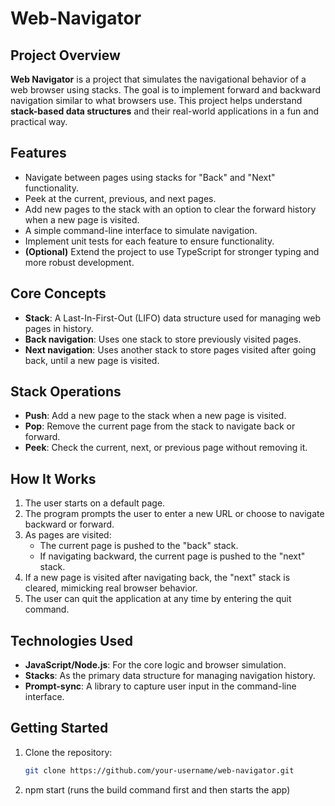 # Web-Navigator

## Project Overview

**Web Navigator** is a project that simulates the navigational behavior of a web browser using stacks. The goal is to implement forward and backward navigation similar to what browsers use. This project helps understand **stack-based data structures** and their real-world applications in a fun and practical way.

## Features

- Navigate between pages using stacks for "Back" and "Next" functionality.
- Peek at the current, previous, and next pages.
- Add new pages to the stack with an option to clear the forward history when a new page is visited.
- A simple command-line interface to simulate navigation.
- Implement unit tests for each feature to ensure functionality.
- **(Optional)** Extend the project to use TypeScript for stronger typing and more robust development.

## Core Concepts

- **Stack**: A Last-In-First-Out (LIFO) data structure used for managing web pages in history.
- **Back navigation**: Uses one stack to store previously visited pages.
- **Next navigation**: Uses another stack to store pages visited after going back, until a new page is visited.

## Stack Operations

- **Push**: Add a new page to the stack when a new page is visited.
- **Pop**: Remove the current page from the stack to navigate back or forward.
- **Peek**: Check the current, next, or previous page without removing it.

## How It Works

1. The user starts on a default page.
2. The program prompts the user to enter a new URL or choose to navigate backward or forward.
3. As pages are visited:
   - The current page is pushed to the "back" stack.
   - If navigating backward, the current page is pushed to the "next" stack.
4. If a new page is visited after navigating back, the "next" stack is cleared, mimicking real browser behavior.
5. The user can quit the application at any time by entering the quit command.

## Technologies Used

- **JavaScript/Node.js**: For the core logic and browser simulation.
- **Stacks**: As the primary data structure for managing navigation history.
- **Prompt-sync**: A library to capture user input in the command-line interface.

## Getting Started

1. Clone the repository:
   ```bash
   git clone https://github.com/your-username/web-navigator.git
   ```
2. npm start (runs the build command first and then starts the app)
